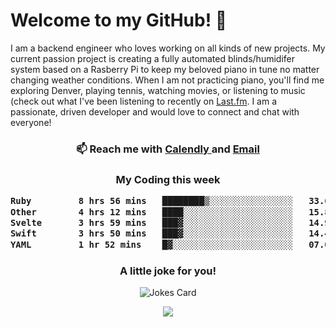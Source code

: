 <h1> Welcome to my GitHub! 👋 </h1>


  I am a backend engineer who loves working on all kinds of new projects. My current passion project is creating a fully automated blinds/humidifer system based on a Rasberry Pi to keep my beloved piano in tune no matter changing weather conditions. When I am not practicing piano, you'll find me exploring Denver, playing tennis, watching movies, or listening to music (check out what I've been listening to recently on [Last.fm](https://www.last.fm/user/mballa000). I am a passionate, driven developer and would love to connect and chat with everyone!

<h3 align = "center"> 📫 Reach me with <a href = "https://calendly.com/msbrandt00/30min"> Calendly </a> and <a href="mailto:msbrandt00@gmail.com">Email</a> 
 </h3>


 
<div align = "center"
[![Anurag's GitHub stats](https://github-readme-stats.vercel.app/api?username=mbrandt00)](https://github.com/anuraghazra/github-readme-stats)
          </div>
<h3 align="center">
  My Coding this week
<!--START_SECTION:waka-->

```txt
Ruby         8 hrs 56 mins   ████████▒░░░░░░░░░░░░░░░░   33.61 %
Other        4 hrs 12 mins   ████░░░░░░░░░░░░░░░░░░░░░   15.82 %
Svelte       3 hrs 59 mins   ███▓░░░░░░░░░░░░░░░░░░░░░   14.98 %
Swift        3 hrs 50 mins   ███▓░░░░░░░░░░░░░░░░░░░░░   14.41 %
YAML         1 hr 52 mins    █▓░░░░░░░░░░░░░░░░░░░░░░░   07.02 %
```

<!--END_SECTION:waka-->

### A little joke for you!

![Jokes Card](https://readme-jokes.vercel.app/api?hideBorder)

<a href="https://www.linkedin.com/in/mbrandt00/"><img src="https://img.shields.io/badge/linkedin-%230077B5.svg?&style=for-the-badge&logo=linkedin&logoColor=white" /></a>
